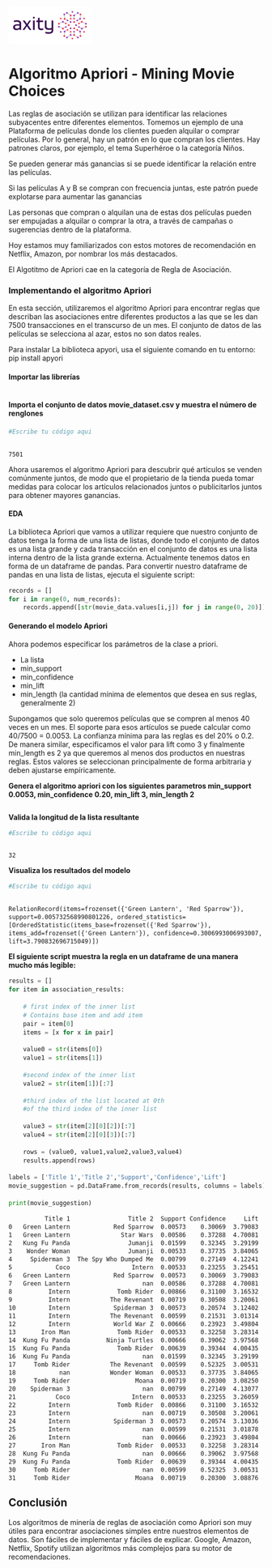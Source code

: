 ![png](../../../imagenes/logotipo-axity-ppt.png)

# Algoritmo Apriori - Mining Movie Choices

Las reglas de asociación se utilizan para identificar las relaciones subyacentes entre diferentes elementos. Tomemos un ejemplo de una Plataforma de películas donde los clientes pueden alquilar o comprar películas. Por lo general, hay un patrón en lo que compran los clientes. Hay patrones claros, por ejemplo, el tema Superhéroe o la categoría Niños.

Se pueden generar más ganancias si se puede identificar la relación entre las películas.

Si las películas A y B se compran con frecuencia juntas, este patrón puede explotarse para aumentar las ganancias

Las personas que compran o alquilan una de estas dos películas pueden ser empujadas a alquilar o comprar la otra, a través de campañas o sugerencias dentro de la plataforma.

Hoy estamos muy familiarizados con estos motores de recomendación en Netflix, Amazon, por nombrar los más destacados.

El Algotitmo de Apriori cae en la categoría de Regla de Asociación.

### Implementando el algoritmo Apriori

En esta sección, utilizaremos el algoritmo Apriori para encontrar reglas que describan las asociaciones entre diferentes productos a las que se les dan 7500 transacciones en el transcurso de un mes. El conjunto de datos de las películas se selecciona al azar, estos no son datos reales.

Para instalar La biblioteca apyori, usa el siguiente comando en tu entorno: pip install apyori

#### Importar las librerías



```python

```

#### Importa el conjunto de datos movie_dataset.csv y muestra el número de renglones


```python
#Escribe tu código aqui

```


```python

```

    7501
    


Ahora usaremos el algoritmo Apriori para descubrir qué artículos se venden comúnmente juntos, de modo que el propietario de la tienda pueda tomar medidas para colocar los artículos relacionados juntos o publicitarlos juntos para obtener mayores ganancias.

#### EDA

La biblioteca Apriori que vamos a utilizar requiere que nuestro conjunto de datos tenga la forma de una lista de listas, donde todo el conjunto de datos es una lista grande y cada transacción en el conjunto de datos es una lista interna dentro de la lista grande externa. Actualmente tenemos datos en forma de un dataframe de pandas. Para convertir nuestro dataframe de pandas en una lista de listas, ejecuta el siguiente script:


```python
records = []  
for i in range(0, num_records):  
    records.append([str(movie_data.values[i,j]) for j in range(0, 20)])
```

#### Generando el modelo Apriori


Ahora podemos especificar los parámetros de la clase a priori.

- La lista
- min_support
- min_confidence
- min_lift
- min_length (la cantidad mínima de elementos que desea en sus reglas, generalmente 2)

Supongamos que solo queremos películas que se compren al menos 40 veces en un mes. El soporte para esos artículos se puede calcular como 40/7500 = 0.0053. La confianza mínima para las reglas es del 20% o 0.2. De manera similar, especificamos el valor para lift como 3 y finalmente min_length es 2 ya que queremos al menos dos productos en nuestras reglas. Estos valores se seleccionan principalmente de forma arbitraria y deben ajustarse empíricamente.

**Genera el algoritmo apriori con los siguientes parametros min_support 0.0053, min_confidence 0.20, min_lift 3, min_length 2**


```python

```

**Valida la longitud de la lista resultante**


```python
#Escribe tu código aqui

```


```python

```

    32
    

**Visualiza los resultados del modelo**


```python
#Escribe tu código aqui

```


```python

```

    RelationRecord(items=frozenset({'Green Lantern', 'Red Sparrow'}), support=0.005732568990801226, ordered_statistics=[OrderedStatistic(items_base=frozenset({'Red Sparrow'}), items_add=frozenset({'Green Lantern'}), confidence=0.3006993006993007, lift=3.790832696715049)])
    

**El siguiente script muestra la regla en un dataframe de una manera mucho más legible:**


```python
results = []
for item in association_results:
    
    # first index of the inner list
    # Contains base item and add item
    pair = item[0] 
    items = [x for x in pair]
    
    value0 = str(items[0])
    value1 = str(items[1])

    #second index of the inner list
    value2 = str(item[1])[:7]

    #third index of the list located at 0th
    #of the third index of the inner list

    value3 = str(item[2][0][2])[:7]
    value4 = str(item[2][0][3])[:7]
    
    rows = (value0, value1,value2,value3,value4)
    results.append(rows)
    
labels = ['Title 1','Title 2','Support','Confidence','Lift']
movie_suggestion = pd.DataFrame.from_records(results, columns = labels)

print(movie_suggestion)
```

              Title 1                Title 2  Support Confidence     Lift
    0   Green Lantern            Red Sparrow  0.00573    0.30069  3.79083
    1   Green Lantern              Star Wars  0.00586    0.37288  4.70081
    2   Kung Fu Panda                Jumanji  0.01599    0.32345  3.29199
    3    Wonder Woman                Jumanji  0.00533    0.37735  3.84065
    4     Spiderman 3  The Spy Who Dumped Me  0.00799    0.27149  4.12241
    5            Coco                 Intern  0.00533    0.23255  3.25451
    6   Green Lantern            Red Sparrow  0.00573    0.30069  3.79083
    7   Green Lantern                    nan  0.00586    0.37288  4.70081
    8          Intern             Tomb Rider  0.00866    0.31100  3.16532
    9          Intern           The Revenant  0.00719    0.30508  3.20061
    10         Intern            Spiderman 3  0.00573    0.20574  3.12402
    11         Intern           The Revenant  0.00599    0.21531  3.01314
    12         Intern            World War Z  0.00666    0.23923  3.49804
    13       Iron Man             Tomb Rider  0.00533    0.32258  3.28314
    14  Kung Fu Panda          Ninja Turtles  0.00666    0.39062  3.97568
    15  Kung Fu Panda             Tomb Rider  0.00639    0.39344  4.00435
    16  Kung Fu Panda                    nan  0.01599    0.32345  3.29199
    17     Tomb Rider           The Revenant  0.00599    0.52325  3.00531
    18            nan           Wonder Woman  0.00533    0.37735  3.84065
    19     Tomb Rider                  Moana  0.00719    0.20300  3.08250
    20    Spiderman 3                    nan  0.00799    0.27149  4.13077
    21           Coco                 Intern  0.00533    0.23255  3.26059
    22         Intern             Tomb Rider  0.00866    0.31100  3.16532
    23         Intern                    nan  0.00719    0.30508  3.20061
    24         Intern            Spiderman 3  0.00573    0.20574  3.13036
    25         Intern                    nan  0.00599    0.21531  3.01878
    26         Intern                    nan  0.00666    0.23923  3.49804
    27       Iron Man             Tomb Rider  0.00533    0.32258  3.28314
    28  Kung Fu Panda                    nan  0.00666    0.39062  3.97568
    29  Kung Fu Panda             Tomb Rider  0.00639    0.39344  4.00435
    30     Tomb Rider                    nan  0.00599    0.52325  3.00531
    31     Tomb Rider                  Moana  0.00719    0.20300  3.08876
    

## Conclusión

Los algoritmos de minería de reglas de asociación como Apriori son muy útiles para encontrar asociaciones simples entre nuestros elementos de datos. Son fáciles de implementar y fáciles de explicar. Google, Amazon, Netflix, Spotify utilizan algoritmos más complejos para su motor de recomendaciones.
